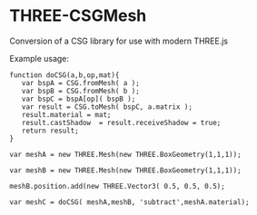 # THREE-CSGMesh
Conversion of a CSG library for use with modern THREE.js


Example usage:
```
function doCSG(a,b,op,mat){
   var bspA = CSG.fromMesh( a );
   var bspB = CSG.fromMesh( b );
   var bspC = bspA[op]( bspB );
   var result = CSG.toMesh( bspC, a.matrix );
   result.material = mat;
   result.castShadow  = result.receiveShadow = true;
   return result;
}

var meshA = new THREE.Mesh(new THREE.BoxGeometry(1,1,1));

var meshB = new THREE.Mesh(new THREE.BoxGeometry(1,1,1));

meshB.position.add(new THREE.Vector3( 0.5, 0.5, 0.5);

var meshC = doCSG( meshA,meshB, 'subtract',meshA.material);
```
